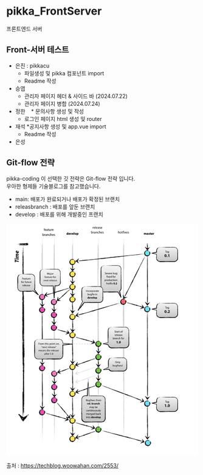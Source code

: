 # pikka_FrontServer
프론트엔드 서버

## Front-서버 테스트

* 은진 : pikkacu
    * 파일생성 및 pikka 컴포넌트 import
    * Readme 작성
* 승엽
    * 관리자 페이지 헤더 & 사이드 바 (2024.07.22)
    * 관리자 페이지 병합 (2024.07.24)
* 정한
    * 문의사항 생성 및 작성
    * 로그인 페이지 html 생성 및 router
* 재석
    *공지사항 생성 및 app.vue import
    * Readme 작성
* 은성
    

## Git-flow 전략
pikka-coding 이 선택한 깃 전략은 Git-flow 전략 입니다. <br>
우아한 형제들 기술블로그를 참고했습니다.

* main: 배포가 완료되거나 배포가 확정된 브랜치
* releasbranch : 배포를 앞둔 브랜치
* develop : 배포를 위해 개발중인 프랜치

<img src="./git-flow.png" />

출처 : https://techblog.woowahan.com/2553/



